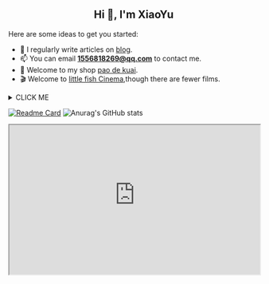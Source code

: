 <h2 align="center">Hi 👋, I'm XiaoYu</h2>

Here are some ideas to get you started:

- 📝 I regularly write articles on [blog](https://halo.xyifx.cn/).
- 📫 You can email **1556818269@qq.com** to contact me.
- 🏪 Welcome to my shop [pao de kuai](http://pdk.uvgg.com/).   
- 🎬 Welcome to [little fish Cinema](https://yy.xyifx.cn/),though there are fewer films. 
 <details><summary>CLICK ME</summary>
<p>
 
- 🔭 I’m currently working on ...
- 🌱 I’m currently learning ... 
- 👯 I’m looking to collaborate on ...
- 🤔 I’m looking for help with ...
- 💬 Ask me about ...
- 📫 How to reach me: ...
- 😄 Pronouns: ...
- ⚡ Fun fact: ...
-->
</p>
</details>

 
 
[![Readme Card](https://github-readme-stats.vercel.app/api/pin/?username=yj126&repo=github-readme-stats&theme=vue)](https://github.com/yj126/github-readme-stats)
![Anurag's GitHub stats](https://github-readme-stats.vercel.app/api?username=yj126&show_icons=true&theme=vue)
 <iframe src="https://chatroomonreplit.yj126.repl.co/room/@text"  width=100% height="300"></iframe>







